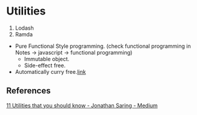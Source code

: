 # Utilities

1. Lodash
2. Ramda
  * Pure Functional Style programming. (check functional programming in Notes -> javascript -> functional programming)
    * Immutable object.
    * Side-effect free.
  * Automatically curry free.[link](https://www.codementor.io/michelre/functional-javascript-why-i-prefer-using-ramda-over-lodash-or-underscore-dzovysq11)


## References
[11 Utilities that you should know - Jonathan Saring - Medium](https://blog.bitsrc.io/11-javascript-utility-libraries-you-should-know-in-2018-3646fb31ade)
